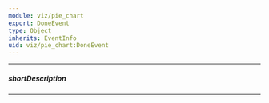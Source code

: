 ```yaml
---
module: viz/pie_chart
export: DoneEvent
type: Object
inherits: EventInfo
uid: viz/pie_chart:DoneEvent
---
```

---
##### shortDescription
<!-- Description goes here -->

---
<!-- Description goes here -->